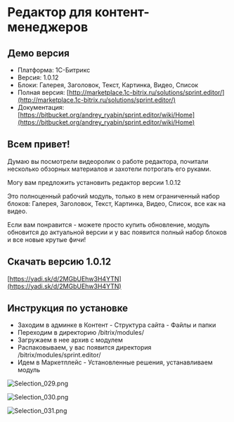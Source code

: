 # Редактор для контент-менеджеров #
## Демо версия ##

* Платформа: 1С-Битрикс
* Версия: 1.0.12
* Блоки: Галерея, Заголовок, Текст, Картинка, Видео, Список
* Полная версия: [http://marketplace.1c-bitrix.ru/solutions/sprint.editor/](http://marketplace.1c-bitrix.ru/solutions/sprint.editor/)
* Документация: [https://bitbucket.org/andrey_ryabin/sprint.editor/wiki/Home](https://bitbucket.org/andrey_ryabin/sprint.editor/wiki/Home)

## Всем привет! ##

Думаю вы посмотрели видеоролик о работе редактора, почитали несколько обзорных материалов и захотели потрогать его руками. 

Могу вам предложить установить редактор версии  1.0.12

Это полноценный рабочий модуль, только в нем ограниченный набор блоков: Галерея, Заголовок, Текст, Картинка, Видео, Список, все как на видео.

Если вам понравится - можете просто купить обновление, модуль обновится до актуальной версии и у вас появится полный набор блоков и все новые крутые фичи!


## Скачать версию 1.0.12 ##
[https://yadi.sk/d/2MGbUEhw3H4YTN](https://yadi.sk/d/2MGbUEhw3H4YTN)


## Инструкция по установке ##
* Заходим в админке в Контент - Структура сайта - Файлы и папки
* Переходим в директорию /bitrix/modules/
* Загружаем в нее архив с модулем
* Распаковываем, у вас появится директория /bitrix/modules/sprint.editor/
* Идем в Маркетплейс - Установленные решения, устанавливаем модуль


![Selection_029.png](https://bitbucket.org/repo/adr668/images/1270005155-Selection_029.png)

![Selection_030.png](https://bitbucket.org/repo/adr668/images/3478832990-Selection_030.png)

![Selection_031.png](https://bitbucket.org/repo/adr668/images/812841297-Selection_031.png)
